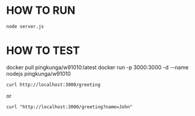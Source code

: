 # HOW TO RUN

```bash
node server.js
```


# HOW TO TEST

docker pull pingkunga/w91010:latest
docker run -p 3000:3000 -d --name nodejs pingkunga/w91010

```
curl http://localhost:3000/greeting
```

or

```
curl "http://localhost:3000/greeting?name=John"
```
